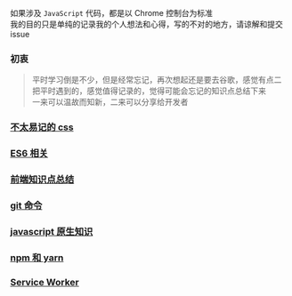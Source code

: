 如果涉及 `JavaScript` 代码，都是以 Chrome 控制台为标准  
我的目的只是单纯的记录我的个人想法和心得，写的不对的地方，请谅解和提交 issue

### 初衷

> 平时学习倒是不少，但是经常忘记，再次想起还是要去谷歌，感觉有点二  
把平时遇到的，感觉值得记录的，觉得可能会忘记的知识点总结下来  
一来可以温故而知新，二来可以分享给开发者

### [不太易记的 css](https://github.com/hangyangws/myArticles/blob/master/css.md)

### [ES6 相关](https://github.com/hangyangws/myArticles/blob/master/ES6.md)

### [前端知识点总结](https://github.com/hangyangws/myArticles/blob/master/front-end-summary.md)

### [git 命令](https://github.com/hangyangws/myArticles/blob/master/git.md)

### [javascript 原生知识](https://github.com/hangyangws/myArticles/blob/master/javascript.md)

### [npm 和 yarn](https://github.com/hangyangws/myArticles/blob/master/npm_yarn.md)

### [Service Worker](https://github.com/hangyangws/myArticles/blob/master/serviceWorker.md)


